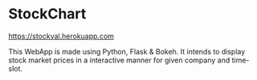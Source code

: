 # StockChart
https://stockval.herokuapp.com

This WebApp is made using Python, Flask & Bokeh.
It intends to display stock market prices in a interactive manner for given company and time-slot. 
